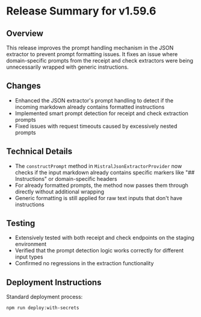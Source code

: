 # Release Summary for v1.59.6

## Overview
This release improves the prompt handling mechanism in the JSON extractor to prevent prompt formatting issues. It fixes an issue where domain-specific prompts from the receipt and check extractors were being unnecessarily wrapped with generic instructions.

## Changes
- Enhanced the JSON extractor's prompt handling to detect if the incoming markdown already contains formatted instructions
- Implemented smart prompt detection for receipt and check extraction prompts
- Fixed issues with request timeouts caused by excessively nested prompts

## Technical Details
- The `constructPrompt` method in `MistralJsonExtractorProvider` now checks if the input markdown already contains specific markers like "## Instructions" or domain-specific headers
- For already formatted prompts, the method now passes them through directly without additional wrapping
- Generic formatting is still applied for raw text inputs that don't have instructions

## Testing
- Extensively tested with both receipt and check endpoints on the staging environment
- Verified that the prompt detection logic works correctly for different input types
- Confirmed no regressions in the extraction functionality

## Deployment Instructions
Standard deployment process:
```
npm run deploy:with-secrets
```